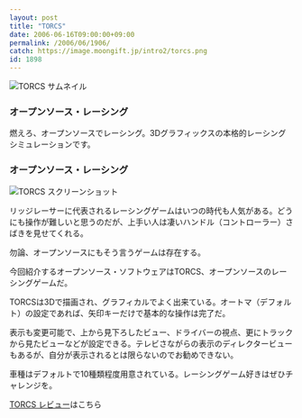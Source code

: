 ```yaml
---
layout: post
title: "TORCS"
date: 2006-06-16T09:00:00+09:00
permalink: /2006/06/1906/
catch: https://image.moongift.jp/intro2/torcs.png
id: 1898
---
```

 ![TORCS サムネイル](https://image.moongift.jp/intro2/torcs.t.png "TORCS サムネイル")
  

### オープンソース・レーシング
  
燃えろ、オープンソースでレーシング。3Dグラフィックスの本格的レーシングシミュレーションです。  
<!--more-->  

### オープンソース・レーシング
  

![TORCS スクリーンショット](https://image.moongift.jp/intro2/torcs.png "TORCS スクリーンショット")

  

リッジレーサーに代表されるレーシングゲームはいつの時代も人気がある。どうにも操作が難しいと思うのだが、上手い人は凄いハンドル（コントローラー）さばきを見せてくれる。

  

勿論、オープンソースにもそう言うゲームは存在する。

  

今回紹介するオープンソース・ソフトウェアはTORCS、オープンソースのレーシングゲームだ。

  

TORCSは3Dで描画され、グラフィカルでよく出来ている。オートマ（デフォルト）の設定であれば、矢印キーだけで基本的な操作は完了だ。

  

表示も変更可能で、上から見下ろしたビュー、ドライバーの視点、更にトラックから見たビューなどが設定できる。テレビさながらの表示のディレクタービューもあるが、自分が表示されるとは限らないのでお勧めできない。

  

車種はデフォルトで10種類程度用意されている。レーシングゲーム好きはぜひチャレンジを。

  

[TORCS レビュー](http://oss.moongift.jp/review/i-1910.html)はこちら

